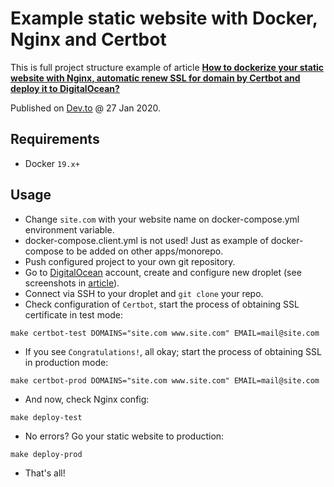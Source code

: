 # Example static website with Docker, Nginx and Certbot

This is full project structure example of article [**How to dockerize your static website with Nginx, automatic renew SSL for domain by Certbot and deploy it to DigitalOcean?**](https://dev.to/koddr/how-to-dockerize-your-static-website-with-nginx-automatic-renew-ssl-for-domain-by-certbot-and-deploy-it-to-digitalocean-4cjc)

Published on [Dev.to](https://dev.to/koddr/how-to-dockerize-your-static-website-with-nginx-automatic-renew-ssl-for-domain-by-certbot-and-deploy-it-to-digitalocean-4cjc) @ 27 Jan 2020.

## Requirements

- Docker `19.x+`

## Usage

- Change `site.com` with your website name on docker-compose.yml environment variable.
- docker-compose.client.yml is not used! Just as example of docker-compose to be added on other apps/monorepo.
- Push configured project to your own git repository.
- Go to [DigitalOcean](https://m.do.co/c/b41859fa9b6e) account, create and configure new droplet (see screenshots in [article](https://dev.to/koddr/how-to-dockerize-your-static-website-with-nginx-automatic-renew-ssl-for-domain-by-certbot-and-deploy-it-to-digitalocean-4cjc)).
- Connect via SSH to your droplet and `git clone` your repo.
- Check configuration of `Certbot`, start the process of obtaining SSL certificate in test mode:

```console
make certbot-test DOMAINS="site.com www.site.com" EMAIL=mail@site.com
```

- If you see `Congratulations!`, all okay; start the process of obtaining SSL in production mode:

```console
make certbot-prod DOMAINS="site.com www.site.com" EMAIL=mail@site.com
```

- And now, check Nginx config:

```console
make deploy-test
```

- No errors? Go your static website to production:

```console
make deploy-prod
```

- That's all!
